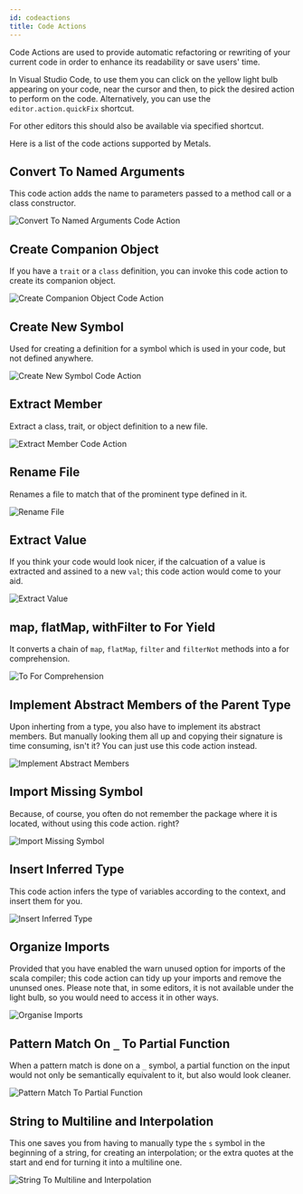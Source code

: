 ```yaml
---
id: codeactions
title: Code Actions
---
```



Code Actions are used to provide automatic refactoring or rewriting of your current code in order to enhance its readability or save users' time.

In Visual Studio Code, to use them you can click on the yellow light bulb appearing on your code, near the cursor and then, to pick the desired action to perform on the code. Alternatively, you can use the `editor.action.quickFix` shortcut.

For other editors this should also be available via specified shortcut.

Here is a list of the code actions supported by Metals.

## Convert To Named Arguments

This code action adds the name to parameters passed to a method call or a class constructor.

![Convert To Named Arguments Code Action](./gifs/ConvertToNamedArguments.gif)


## Create Companion Object

If you have a `trait` or a `class` definition, you can invoke this code action to create its companion object.

![Create Companion Object Code Action](./gifs/CreateCompanionObject.gif)

## Create New Symbol

Used for creating a definition for a symbol which is used in your code, but not defined anywhere.

![Create New Symbol Code Action](./gifs/CreateNewSymbol.gif)

## Extract Member

Extract a class, trait, or object definition to a new file.

![Extract Member Code Action](./gifs/ExtractMember.gif)

## Rename File

Renames a file to match that of the prominent type defined in it.

![Rename File](./gifs/RenameFile.gif)

## Extract Value

If you think your code would look nicer, if the calcuation of a value is extracted and assined to a new `val`; this code action would come to your aid.

![Extract Value](./gifs/ExtractValue.gif)

## map, flatMap, withFilter to For Yield

It converts a chain of `map`, `flatMap`, `filter` and `filterNot` methods into a for comprehension.

![To For Comprehension](./gifs/FlatMapToForComprehension.gif)

## Implement Abstract Members of the Parent Type

Upon inherting from a type, you also have to implement its abstract members. But manually looking them all up and copying their signature is time consuming, isn't it? You can just use this code action instead.

![Implement Abstract Members](./gifs/ImplementAbstractMembers.gif)

## Import Missing Symbol 

Because, of course, you often do not remember the package where it is located, without using this code action. right?

![Import Missing Symbol](./gifs/ImportMissingSymbol.gif)

## Insert Inferred Type

This code action infers the type of variables according to the context, and insert them for you.

![Insert Inferred Type](./gifs/InsertInferredType.gif)

## Organize Imports

Provided that you have enabled the warn unused option for imports of the scala compiler; this code action can tidy up your imports and remove the ununsed ones. Please note that, in some editors, it is not available under the light bulb, so you would need to access it in other ways.

![Organise Imports](./gifs/OrganizeImports.gif)

## Pattern Match On `_` To Partial Function

When a pattern match is done on a `_` symbol, a partial function on the input would not only be semantically equivalent to it, but also would look cleaner.

![Pattern Match To Partial Function](./gifs/PatternMatchToPartialFunc.gif)

## String to Multiline and Interpolation

This one saves you from having to manually type the `s` symbol in the beginning of a string, for creating an interpolation; or the extra quotes at the start and end for turning it into a multiline one.

![String To Multiline and Interpolation](./gifs/StringAction.gif)

